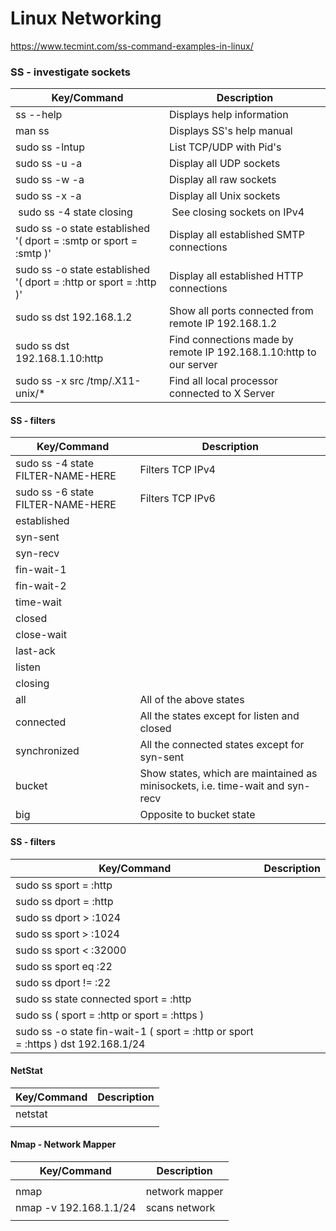 # Linux Networking

https://www.tecmint.com/ss-command-examples-in-linux/

### SS - investigate sockets
| Key/Command | Description |
| ----------- | ----------- |
| ss --help | Displays help information |
| man ss | Displays SS's help manual |
| sudo ss -lntup | List TCP/UDP  with Pid's |
| sudo ss -u -a | Display all UDP sockets |
| sudo ss -w -a | Display all raw sockets |
| sudo ss -x -a | Display all Unix sockets |
| sudo ss -4 state closing | See closing sockets on IPv4 |
| sudo ss -o state established '( dport = :smtp or sport = :smtp )' | Display all established SMTP connections |
| sudo ss -o state established '( dport = :http or sport = :http )' | Display all established HTTP connections |
| sudo ss dst 192.168.1.2 | Show all ports connected from remote IP 192.168.1.2 |
| sudo ss dst 192.168.1.10:http | Find connections made by remote IP 192.168.1.10:http to our server | 
| sudo ss -x src /tmp/.X11-unix/* | Find all local processor connected to X Server |

#### SS - filters
| Key/Command | Description |
| ----------- | ----------- |
| sudo ss -4 state FILTER-NAME-HERE | Filters TCP IPv4 |
| sudo ss -6 state FILTER-NAME-HERE | Filters TCP IPv6 |
| established | |
| syn-sent | |
| syn-recv | |
| fin-wait-1 | |
| fin-wait-2 | |
| time-wait | |
| closed | |
| close-wait | |
| last-ack | |
| listen | |
| closing | |
| all | All of the above states |
| connected | All the states except for listen and closed |
| synchronized | All the connected states except for syn-sent |
| bucket | Show states, which are maintained as minisockets, i.e. time-wait and syn-recv |
| big | Opposite to bucket state |

#### SS - filters
| Key/Command | Description |
| ----------- | ----------- |
| sudo ss  sport = :http |
| sudo ss  dport = :http |
| sudo ss  dport \> :1024 |
| sudo ss  sport \> :1024 |
| sudo ss sport \< :32000 |
| sudo ss  sport eq :22 |
| sudo ss  dport != :22 |
| sudo ss  state connected sport = :http |
| sudo ss \( sport = :http or sport = :https \) |
| sudo ss -o state fin-wait-1 \( sport = :http or sport = :https \) dst 192.168.1/24 |

#### NetStat
| Key/Command | Description |
| ----------- | ----------- |
| netstat | |
| | |

#### Nmap - Network Mapper
| Key/Command | Description |
| ----------- | ----------- |
| | |
| nmap| network mapper|
| nmap -v 192.168.1.1/24 | scans network |
| | |
